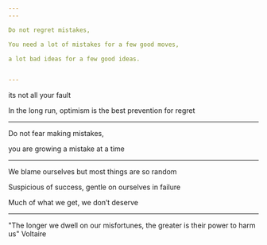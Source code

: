 ```yaml
---
---

Do not regret mistakes, 

You need a lot of mistakes for a few good moves, 

a lot bad ideas for a few good ideas. 


---
```


its not all your fault 

In the long run, optimism is the best prevention for regret

---

Do not fear making mistakes, 

you are growing a mistake at a time 

---

We blame ourselves but most things are so random

Suspicious of success, gentle on ourselves in failure

Much of what we get, we don’t deserve

---

"The longer we dwell on our misfortunes, the greater is their power to harm us" Voltaire 

